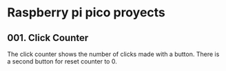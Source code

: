 # Raspberry pi pico proyects

## 001. Click Counter

The click counter shows the number of clicks made with a button. There is a second button for reset counter to 0.
